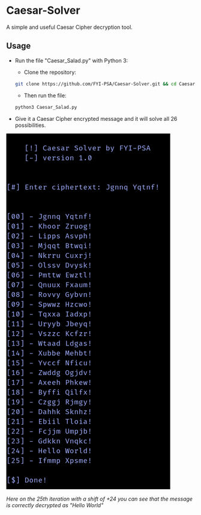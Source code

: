 # Caesar-Solver
 A simple and useful Caesar Cipher decryption tool.


## Usage
- Run the file "Caesar_Salad.py" with Python 3:

    - Clone the repository:
    ```sh
    git clone https://github.com/FYI-PSA/Caesar-Solver.git && cd Caesar-Solver
    ```
    - Then run the file:
    ```sh
    python3 Caesar_Salad.py
    ```

- Give it a Caesar Cipher encrypted message and it will solve all 26 possibilities.

![an example of the program](readme_example.png)

*Here on the 25th iteration with a shift of +24 you can see that the message is correctly decrypted as "Hello World"*
